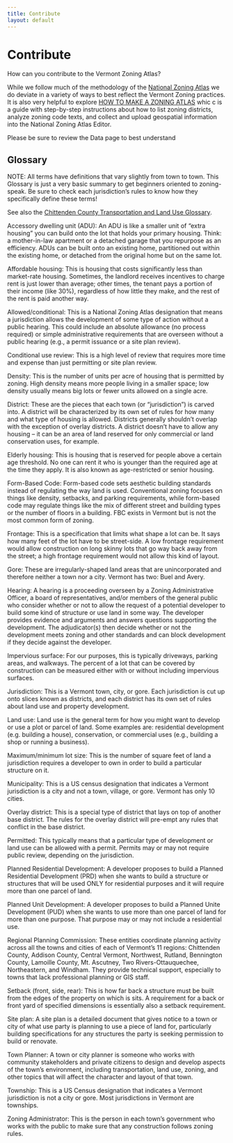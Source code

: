 ```yaml
---
title: Contribute
layout: default
---
```

# Contribute

How can you contribute to the Vermont Zoning Atlas?  

While we follow much of the methodology of the [National Zoning Atlas](https://www.zoningatlas.org/atlas) we do deviate in a variety of ways to best reflect the Vermont Zoning practices. It is also very helpful to explore [HOW TO MAKE A ZONING ATLAS](https://www.zoningatlas.org/how) whic c is a guide with step-by-step instructions about how to list zoning districts, analyze zoning code texts, and collect and upload geospatial information into the National Zoning Atlas Editor.  

Please be sure to review the Data page to best understand



## Glossary

NOTE: All terms have definitions that vary slightly from town to town. This Glossary is just a very basic summary to get beginners oriented to zoning-speak. Be sure to check each jurisdiction’s rules to know how they specifically define these terms!  

See also the [Chittenden County Transportation and Land Use Glossary](https://www.ccrpcvt.org/glossary/). 

Accessory dwelling unit (ADU): An ADU is like a smaller unit of “extra housing” you can build onto the lot that holds your primary housing. Think: a mother-in-law apartment or a detached garage that you repurpose as an efficiency. ADUs can be built onto an existing home, partitioned out within the existing home, or detached from the original home but on the same lot. 

Affordable housing: This is housing that costs significantly less than market-rate housing. Sometimes, the landlord receives incentives to charge rent is just lower than average; other times, the tenant pays a portion of their income (like 30%), regardless of how little they make, and the rest of the rent is paid another way. 

Allowed/conditional: This is a National Zoning Atlas designation that means a jurisdiction allows the development of some type of action without a public hearing. This could include an absolute allowance (no process required) or simple administrative requirements that are overseen without a public hearing (e.g., a permit issuance or a site plan review). 

Conditional use review: This is a high level of review that requires more time and expense than just permitting or site plan review. 

Density: This is the number of units per acre of housing that is permitted by zoning. High density means more people living in a smaller space; low density usually means big lots or fewer units allowed on a single acre. 

District: These are the pieces that each town (or “jurisdiction”) is carved into. A district will be characterized by its own set of rules for how many and what type of housing is allowed. Districts generally shouldn’t overlap with the exception of overlay districts. A district doesn’t have to allow any housing – it can be an area of land reserved for only commercial or land conservation uses, for example. 

Elderly housing: This is housing that is reserved for people above a certain age threshold. No one can rent it who is younger than the required age at the time they apply. It is also known as age-restricted or senior housing. 

Form-Based Code: Form-based code sets aesthetic building standards instead of regulating the way land is used. Conventional zoning focuses on things like density, setbacks, and parking requirements, while form-based code may regulate things like the mix of different street and building types or the number of floors in a building. FBC exists in Vermont but is not the most common form of zoning. 

Frontage: This is a specification that limits what shape a lot can be. It says how many feet of the lot have to be street-side. A low frontage requirement would allow construction on long skinny lots that go way back away from the street; a high frontage requirement would not allow this kind of layout. 

Gore: These are irregularly-shaped land areas that are unincorporated and therefore neither a town nor a city. Vermont has two: Buel and Avery. 

Hearing: A hearing is a proceeding overseen by a Zoning Administrative Officer, a board of representatives, and/or members of the general public who consider whether or not to allow the request of a potential developer to build some kind of structure or use land in some way. The developer provides evidence and arguments and answers questions supporting the development. The adjudicator(s) then decide whether or not the development meets zoning and other standards and can block development if they decide against the developer. 

Impervious surface: For our purposes, this is typically driveways, parking areas, and walkways. The percent of a lot that can be covered by construction can be measured either with or without including impervious surfaces.  

Jurisdiction: This is a Vermont town, city, or gore. Each jurisdiction is cut up onto slices known as districts, and each district has its own set of rules about land use and property development. 

Land use: Land use is the general term for how you might want to develop or use a plot or parcel of land. Some examples are: residential development (e.g. building a house), conservation, or commercial uses (e.g., building a shop or running a business). 

Maximum/minimum lot size: This is the number of square feet of land a jurisdiction requires a developer to own in order to build a particular structure on it. 

Municipality: This is a US census designation that indicates a Vermont jurisdiction is a city and not a town, village, or gore. Vermont has only 10 cities. 

Overlay district: This is a special type of district that lays on top of another base district. The rules for the overlay district will pre-empt any rules that conflict in the base district. 

Permitted: This typically means that a particular type of development or land use can be allowed with a permit. Permits may or may not require public review, depending on the jurisdiction. 

Planned Residential Development: A developer proposes to build a Planned Residential Development (PRD) when she wants to build a structure or structures that will be used ONLY for residential purposes and it will require more than one parcel of land. 

Planned Unit Development: A developer proposes to build a Planned Unite Development (PUD) when she wants to use more than one parcel of land for more than one purpose. That purpose may or may not include a residential use.  

Regional Planning Commission: These entities coordinate planning activity across all the towns and cities of each of Vermont’s 11 regions: Chittenden County, Addison County, Central Vermont, Northwest, Rutland, Bennington County, Lamoille County, Mt. Ascutney, Two Rivers-Ottauquechee, Northeastern, and Windham. They provide technical support, especially to towns that lack professional planning or GIS staff.  

Setback (front, side, rear): This is how far back a structure must be built from the edges of the property on which is sits. A requirement for a back or front yard of specified dimensions is essentially also a setback requirement. 

Site plan: A site plan is a detailed document that gives notice to a town or city of what use party is planning to use a piece of land for, particularly building specifications for any structures the party is seeking permission to build or renovate. 

Town Planner: A town or city planner is someone who works with community stakeholders and private citizens to design and develop aspects of the town’s environment, including transportation, land use, zoning, and other topics that will affect the character and layout of that town. 

Township: This is a US Census designation that indicates a Vermont jurisdiction is not a city or gore. Most jurisdictions in Vermont are townships. 

Zoning Administrator: This is the person in each town’s government who works with the public to make sure that any construction follows zoning rules. 

 